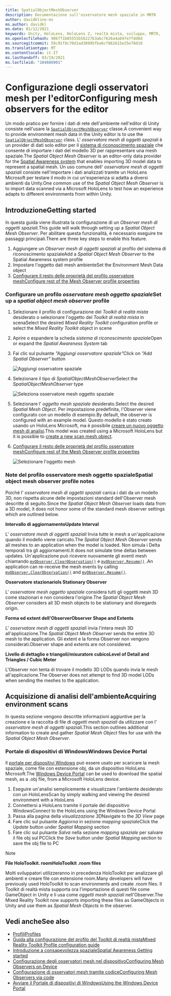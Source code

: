 ```yaml
---
title: SpatialObjectMeshObserver
description: Documentazione sull'osservatore mesh spaziale in MRTK
author: davidkline-ms
ms.author: davidkl
ms.date: 01/12/2021
keywords: Unity, HoloLens, HoloLens 2, realtà mista, sviluppo, MRTK,
ms.openlocfilehash: 90bff1b05555b56227b3abc7626a4ab97e7fdd0d
ms.sourcegitcommit: 59c91f8c70d1ad30995fba6cf862615e25e78d10
ms.translationtype: MT
ms.contentlocale: it-IT
ms.lasthandoff: 03/19/2021
ms.locfileid: "104686901"
---
```

# <a name="configuring-mesh-observers-for-the-editor"></a><span data-ttu-id="732b1-104">Configurazione degli osservatori mesh per l'editor</span><span class="sxs-lookup"><span data-stu-id="732b1-104">Configuring mesh observers for the editor</span></span>

<span data-ttu-id="732b1-105">Un modo pratico per fornire i dati di rete dell'ambiente nell'editor di Unity consiste nell'usare la [`SpatialObjectMeshObserver`](xref:Microsoft.MixedReality.Toolkit.SpatialObjectMeshObserver.SpatialObjectMeshObserver) classe.</span><span class="sxs-lookup"><span data-stu-id="732b1-105">A convenient way to provide environment mesh data in the Unity editor is to use the [`SpatialObjectMeshObserver`](xref:Microsoft.MixedReality.Toolkit.SpatialObjectMeshObserver.SpatialObjectMeshObserver) class.</span></span> <span data-ttu-id="732b1-106">L' *osservatore mesh di oggetti spaziali* è un provider di dati solo editor per il [sistema di riconoscimento spaziale](SpatialAwarenessGettingStarted.md) che consente di importare i dati del modello 3D per rappresentare una mesh spaziale.</span><span class="sxs-lookup"><span data-stu-id="732b1-106">The *Spatial Object Mesh Observer* is an editor-only data provider for the [Spatial Awareness system](SpatialAwarenessGettingStarted.md) that enables importing 3D model data to represent a spatial mesh.</span></span> <span data-ttu-id="732b1-107">Un uso comune dell' *osservatore mesh di oggetti spaziali* consiste nell'importare i dati analizzati tramite un HoloLens Microsoft per testare il modo in cui un'esperienza si adatta a diversi ambienti da Unity.</span><span class="sxs-lookup"><span data-stu-id="732b1-107">One common use of the *Spatial Object Mesh Observer* is to import data scanned via a Microsoft HoloLens to test how an experience adapts to different environments from within Unity.</span></span>

## <a name="getting-started"></a><span data-ttu-id="732b1-108">Introduzione</span><span class="sxs-lookup"><span data-stu-id="732b1-108">Getting started</span></span>

<span data-ttu-id="732b1-109">In questa guida viene illustrata la configurazione di un *Observer mesh di oggetti spaziali*.</span><span class="sxs-lookup"><span data-stu-id="732b1-109">This guide will walk through setting up a *Spatial Object Mesh Observer*.</span></span> <span data-ttu-id="732b1-110">Per abilitare questa funzionalità, è necessario eseguire tre passaggi principali.</span><span class="sxs-lookup"><span data-stu-id="732b1-110">There are three key steps to enable this feature.</span></span>

1. <span data-ttu-id="732b1-111">Aggiungere un *Observer mesh di oggetti spaziali* al profilo del sistema di riconoscimento spaziale</span><span class="sxs-lookup"><span data-stu-id="732b1-111">Add a *Spatial Object Mesh Observer* to the Spatial Awareness system profile</span></span>
1. <span data-ttu-id="732b1-112">Impostare l'oggetto dati mesh ambiente</span><span class="sxs-lookup"><span data-stu-id="732b1-112">Set the Environment Mesh Data object</span></span>
1. [<span data-ttu-id="732b1-113">Configurare il resto delle proprietà del profilo osservatore mesh</span><span class="sxs-lookup"><span data-stu-id="732b1-113">Configure rest of the Mesh Observer profile properties</span></span>](ConfiguringSpatialAwarenessMeshObserver.md)

### <a name="set-up-a-spatial-object-mesh-observer-profile"></a><span data-ttu-id="732b1-114">Configurare un profilo *osservatore mesh oggetto spaziale*</span><span class="sxs-lookup"><span data-stu-id="732b1-114">Set up a *spatial object mesh observer* profile</span></span>

1. <span data-ttu-id="732b1-115">Selezionare il profilo di configurazione del *Toolkit di realtà mista* desiderato o selezionare l'oggetto del *Toolkit di realtà mista* in scena</span><span class="sxs-lookup"><span data-stu-id="732b1-115">Select the desired *Mixed Reality Toolkit* configuration profile or select the *Mixed Reality Toolkit* object in scene</span></span>
1. <span data-ttu-id="732b1-116">Aprire o espandere la scheda *sistema di riconoscimento spaziale*</span><span class="sxs-lookup"><span data-stu-id="732b1-116">Open or expand the *Spatial Awareness System* tab</span></span>
1. <span data-ttu-id="732b1-117">Fai clic sul pulsante *"Aggiungi osservatore spaziale"*</span><span class="sxs-lookup"><span data-stu-id="732b1-117">Click on *"Add Spatial Observer"* button</span></span>

    ![Aggiungi osservatore spaziale](../images/spatial-awareness/AddObserver.png)

1. <span data-ttu-id="732b1-119">Selezionare il tipo di *SpatialObjectMeshObserver*</span><span class="sxs-lookup"><span data-stu-id="732b1-119">Select the *SpatialObjectMeshObserver* type</span></span>

    ![Seleziona osservatore mesh oggetto spaziale](../images/spatial-awareness/SelectObjectObserver.png)

1. <span data-ttu-id="732b1-121">Selezionare l' *oggetto mesh spaziale* desiderato.</span><span class="sxs-lookup"><span data-stu-id="732b1-121">Select the desired *Spatial Mesh Object*.</span></span> <span data-ttu-id="732b1-122">Per impostazione predefinita, l'Observer viene configurato con un modello di esempio.</span><span class="sxs-lookup"><span data-stu-id="732b1-122">By default, the observer is configured with an example model.</span></span> <span data-ttu-id="732b1-123">Questo modello è stato creato usando un HoloLens Microsoft, ma è possibile [creare un nuovo oggetto mesh di analisi](#acquiring-environment-scans).</span><span class="sxs-lookup"><span data-stu-id="732b1-123">This model was created using a Microsoft HoloLens but it is possible to [create a new scan mesh object](#acquiring-environment-scans).</span></span>
1. [<span data-ttu-id="732b1-124">Configurare il resto delle proprietà del profilo osservatore mesh</span><span class="sxs-lookup"><span data-stu-id="732b1-124">Configure rest of the Mesh Observer profile properties</span></span>](ConfiguringSpatialAwarenessMeshObserver.md)

    ![Selezionare l'oggetto mesh](../images/spatial-awareness/ObjectObserverProfile.png)

### <a name="spatial-object-mesh-observer-profile-notes"></a><span data-ttu-id="732b1-126">Note del profilo osservatore mesh oggetto spaziale</span><span class="sxs-lookup"><span data-stu-id="732b1-126">Spatial object mesh observer profile notes</span></span>

<span data-ttu-id="732b1-127">Poiché l' *osservatore mesh di oggetti spaziali* carica i dati da un modello 3D, non rispetta alcune delle impostazioni standard dell'Observer mesh descritte di seguito.</span><span class="sxs-lookup"><span data-stu-id="732b1-127">Since the *Spatial Object Mesh Observer* loads data from a 3D model, it does not honor some of the standard mesh observer settings which are outlined below.</span></span>

<span data-ttu-id="732b1-128">**Intervallo di aggiornamento**</span><span class="sxs-lookup"><span data-stu-id="732b1-128">**Update Interval**</span></span>

<span data-ttu-id="732b1-129">L'  *osservatore mesh di oggetti spaziali* Invia tutte le mesh a un'applicazione quando il modello viene caricato.</span><span class="sxs-lookup"><span data-stu-id="732b1-129">The  *Spatial Object Mesh Observer* sends all meshes to an application when the model is loaded.</span></span> <span data-ttu-id="732b1-130">Non simula i Delta temporali tra gli aggiornamenti.</span><span class="sxs-lookup"><span data-stu-id="732b1-130">It does not simulate time deltas between updates.</span></span> <span data-ttu-id="732b1-131">Un'applicazione può ricevere nuovamente gli eventi mesh chiamando [`myObserver.ClearObservation()`](xref:Microsoft.MixedReality.Toolkit.SpatialAwareness.IMixedRealitySpatialAwarenessObserver.ClearObservations) e [`myObserver.Resume()`](xref:Microsoft.MixedReality.Toolkit.SpatialAwareness.IMixedRealitySpatialAwarenessObserver.Resume) .</span><span class="sxs-lookup"><span data-stu-id="732b1-131">An application can re-receive the mesh events by calling [`myObserver.ClearObservation()`](xref:Microsoft.MixedReality.Toolkit.SpatialAwareness.IMixedRealitySpatialAwarenessObserver.ClearObservations) and [`myObserver.Resume()`](xref:Microsoft.MixedReality.Toolkit.SpatialAwareness.IMixedRealitySpatialAwarenessObserver.Resume).</span></span>

<span data-ttu-id="732b1-132">**Osservatore stazionario**</span><span class="sxs-lookup"><span data-stu-id="732b1-132">**Is Stationary Observer**</span></span>

<span data-ttu-id="732b1-133">L' *osservatore mesh oggetto spaziale* considera tutti gli oggetti mesh 3D come stazionari e non considera l'origine.</span><span class="sxs-lookup"><span data-stu-id="732b1-133">The *Spatial Object Mesh Observer* considers all 3D mesh objects to be stationary and disregards origin.</span></span>

<span data-ttu-id="732b1-134">**Forma ed extent dell'Observer**</span><span class="sxs-lookup"><span data-stu-id="732b1-134">**Observer Shape and Extents**</span></span>

<span data-ttu-id="732b1-135">L'  *osservatore mesh di oggetti spaziali* invia l'intera mesh 3D all'applicazione.</span><span class="sxs-lookup"><span data-stu-id="732b1-135">The  *Spatial Object Mesh Observer* sends the entire 3D mesh to the application.</span></span> <span data-ttu-id="732b1-136">Gli extent e la forma Observer non vengono considerati.</span><span class="sxs-lookup"><span data-stu-id="732b1-136">Observer shape and extents are not considered.</span></span>

<span data-ttu-id="732b1-137">**Livello di dettaglio e triangoli/misuratore cubico**</span><span class="sxs-lookup"><span data-stu-id="732b1-137">**Level of Detail and Triangles / Cubic Meter**</span></span>

<span data-ttu-id="732b1-138">L'Observer non tenta di trovare il modello 3D LODs quando invia le mesh all'applicazione.</span><span class="sxs-lookup"><span data-stu-id="732b1-138">The Observer does not attempt to find 3D model LODs when sending the meshes to the application.</span></span>

## <a name="acquiring-environment-scans"></a><span data-ttu-id="732b1-139">Acquisizione di analisi dell'ambiente</span><span class="sxs-lookup"><span data-stu-id="732b1-139">Acquiring environment scans</span></span>

<span data-ttu-id="732b1-140">In questa sezione vengono descritte informazioni aggiuntive per la creazione e la raccolta di file di *oggetti mesh spaziali* da utilizzare con l' *osservatore mesh di oggetti spaziali*.</span><span class="sxs-lookup"><span data-stu-id="732b1-140">This section outlines additional information to create and gather *Spatial Mesh Object* files for use with the *Spatial Object Mesh Observer*.</span></span>

### <a name="windows-device-portal"></a><span data-ttu-id="732b1-141">Portale di dispositivi di Windows</span><span class="sxs-lookup"><span data-stu-id="732b1-141">Windows Device Portal</span></span>

<span data-ttu-id="732b1-142">Il [portale per dispositivi Windows](https://docs.microsoft.com/windows/mixed-reality/using-the-windows-device-portal) può essere usato per scaricare la mesh spaziale, come file con estensione obj, da un dispositivo HoloLens Microsoft.</span><span class="sxs-lookup"><span data-stu-id="732b1-142">The [Windows Device Portal](https://docs.microsoft.com/windows/mixed-reality/using-the-windows-device-portal) can be used to download the spatial mesh, as a .obj file, from a Microsoft HoloLens device.</span></span>

1. <span data-ttu-id="732b1-143">Eseguire un'analisi semplicemente e visualizzare l'ambiente desiderato con un HoloLens</span><span class="sxs-lookup"><span data-stu-id="732b1-143">Scan by simply walking and viewing the desired environment with a HoloLens</span></span>
1. <span data-ttu-id="732b1-144">Connettersi a HoloLens tramite il portale del dispositivo Windows</span><span class="sxs-lookup"><span data-stu-id="732b1-144">Connect to the HoloLens using the Windows Device Portal</span></span>
1. <span data-ttu-id="732b1-145">Passa alla pagina della *visualizzazione 3D*</span><span class="sxs-lookup"><span data-stu-id="732b1-145">Navigate to the *3D View* page</span></span>
1. <span data-ttu-id="732b1-146">Fare clic sul pulsante *Aggiorna* in sezione *mapping spaziale*</span><span class="sxs-lookup"><span data-stu-id="732b1-146">Click the *Update* button under *Spatial Mapping* section</span></span>
1. <span data-ttu-id="732b1-147">Fare clic sul pulsante *Salva* nella sezione *mapping spaziale* per salvare il file obj sul PC</span><span class="sxs-lookup"><span data-stu-id="732b1-147">Click the *Save* button under *Spatial Mapping* section to save the obj file to PC</span></span>

> [!NOTE]
> <span data-ttu-id="732b1-148">**File HoloToolkit. room**</span><span class="sxs-lookup"><span data-stu-id="732b1-148">**HoloToolkit .room files**</span></span>
>
> <span data-ttu-id="732b1-149">Molti sviluppatori utilizzeranno in precedenza HoloToolkit per analizzare gli ambienti e creare file con estensione room.</span><span class="sxs-lookup"><span data-stu-id="732b1-149">Many developers will have previously used HoloToolkit to scan environments and create .room files.</span></span> <span data-ttu-id="732b1-150">Il Toolkit di realtà mista supporta ora l'importazione di questi file come GameObject in Unity e li usa come *oggetti mesh spaziali* nell'Observer.</span><span class="sxs-lookup"><span data-stu-id="732b1-150">The Mixed Reality Toolkit now supports importing these files as GameObjects in Unity and use them as *Spatial Mesh Objects* in the observer.</span></span>

## <a name="see-also"></a><span data-ttu-id="732b1-151">Vedi anche</span><span class="sxs-lookup"><span data-stu-id="732b1-151">See also</span></span>

- [<span data-ttu-id="732b1-152">Profili</span><span class="sxs-lookup"><span data-stu-id="732b1-152">Profiles</span></span>](../profiles/Profiles.md)
- [<span data-ttu-id="732b1-153">Guida alla configurazione del profilo del Toolkit di realtà mista</span><span class="sxs-lookup"><span data-stu-id="732b1-153">Mixed Reality Toolkit Profile configuration guide</span></span>](../../configuration/MixedRealityConfigurationGuide.md)
- [<span data-ttu-id="732b1-154">Introduzione a consapevolezza spaziale</span><span class="sxs-lookup"><span data-stu-id="732b1-154">Spatial Awareness Getting started</span></span>](SpatialAwarenessGettingStarted.md)
- [<span data-ttu-id="732b1-155">Configurazione degli osservatori mesh nel dispositivo</span><span class="sxs-lookup"><span data-stu-id="732b1-155">Configuring Mesh Observers on Device</span></span>](ConfiguringSpatialAwarenessMeshObserver.md)
- [<span data-ttu-id="732b1-156">Configurazione di osservatori mesh tramite codice</span><span class="sxs-lookup"><span data-stu-id="732b1-156">Configuring Mesh Observers via code</span></span>](UsageGuide.md)
- [<span data-ttu-id="732b1-157">Avviare il Portale di dispositivi di Windows</span><span class="sxs-lookup"><span data-stu-id="732b1-157">Using the Windows Device Portal</span></span>](https://docs.microsoft.com/windows/mixed-reality/using-the-windows-device-portal)

